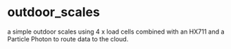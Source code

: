 # outdoor_scales
a simple outdoor scales using 4 x load cells combined with an HX711 and a Particle Photon to route data to the cloud.
